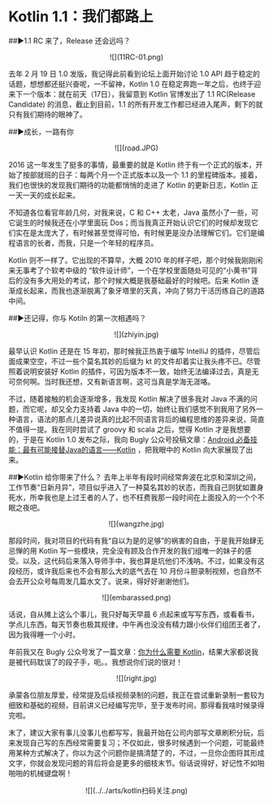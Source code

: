 # Kotlin 1.1：我们都路上

##►1.1 RC 来了，Release 还会远吗？

<center>![](11RC-01.png)</center>

去年 2 月 19 日 1.0 发版，我记得此前看到论坛上面开始讨论 1.0 API 趋于稳定的话题，想想都还挺兴奋呢，一不留神，Kotlin 1.0 在稳定奔跑一年之后，也终于迎来下一个版本：就在前天（17日），我留意到 Kotlin 官博发出了 1.1 RC(Release Candidate) 的消息，截止到目前，1.1 的所有开发工作都已经进入尾声，剩下的就只有我们期待的眼神了。

##►成长，一路有你

<center>![](road.JPG)</center>

2016 这一年发生了挺多的事情，最重要的就是 Kotlin 终于有一个正式的版本，开始了按部就班的日子：每两个月一个正式版本以及一个 1.1 的里程碑版本。接着，我们也很快的发现我们期待的功能都悄悄的走进了 Kotlin 的更新日志，Kotlin 正一天一天的成长起来。

不知道各位看官年龄几何，对我来说，C 和 C++ 太老，Java 虽然小了一些，可它诞生的时候我还在小学里面玩 Dos；而当我真正开始认识它们的时候却发现它们实在是太庞大了，有时候甚至觉得可怕，有时候更是没办法理解它们。它们是编程语言的长者，而我，只是一个年轻的程序员。

Kotlin 则不一样了。它出现的不算早，大概 2010 年的样子吧，那个时候我刚刚闲来无事考了个软考中级的 “软件设计师”，一个在学校里面随处可见的“小黄书”背后的没有多大用处的考试，那个时候大概是我基础最好的时候吧。后来 Kotlin 逐渐成长起来，而我也逐渐脱离了象牙塔里的天真，冲向了努力干活历练自己的道路中间。

##►还记得，你与 Kotiln 的第一次相遇吗？

<center>![](zhiyin.jpg)</center>

最早认识 Kotlin 还是在 15 年初，那时候我正热衷于编写 IntelliJ 的插件，尽管后面成果空空，不过一些个莫名其妙的后缀为 kt 的文件却着实让我头疼不已。尽管照着说明安装好 Kotlin 的插件，可因为版本不一致，始终无法编译过去，真是无可奈何啊。当时我还想，又有新语言啊，这可当真是学海无涯咯。

不过，随着接触的机会逐渐增多，我发现 Kotlin 解决了很多我对 Java 不满的问题，而它呢，却又全力支持着 Java 中的一切，始终让我们感觉不到我用了另外一种语言，语法的那点儿差异说真的比起不同语言背后的编程思维的差异来说，简直不值得一提。我在同时尝试了 groovy 和 scala 之后，觉得 Kotlin 才是我想要的，于是在 Kotlin 1.0 发布之际，我向 Bugly 公众号投稿文章：[Android 必备技能：最有可能接替Java的语言——Kotlin](http://www.println.net/post/Android-A-Powerful-Substitution-Kotlin) ，把我眼中的 Kotlin 向大家展现了出来。


##​►Kotlin 给你带来了什么？
去年上半年有段时间经常奔波在北京和深圳之间，工作节奏“日新月异”，项目似乎进入了一种莫名其妙的状态，而我自己则犹如置身死水，所幸我也是上过王者的人了，也不枉费我那一段时间在上面投入的一个个不眠之夜吧。

<center>![](wangzhe.jpg)</center>

那段时间，我对项目的代码有我“自以为是的足够”的祸害的自由，于是我开始肆无忌惮的用 Kotlin 写一些模块，完全没有顾及合作开发的我们组唯一的妹子的感受。以及，这代码后来落入导师手中，我也算是坑他们不浅呐。不过，如果没有这段经历，或许我后来也不会有那么大的底气去在 10 月份斗胆录制视频，也自然不会去开公众号每周发几篇水文了。说来，得好好谢谢他们。


<center>![](embarassed.png)</center>

话说，自从摊上这么个事儿，我只好每天早晨 6 点起来或写写东西，或看看书，学点儿东西，每天节奏也极其规律，中午再也没没有精力跟小伙伴们组团王者了，因为我得睡一个小时。

年前我又在 Bugly 公众号发了一篇文章：[你为什么需要 Kotlin](http://mp.weixin.qq.com/s?__biz=MzA3NTYzODYzMg==&mid=2653578489&idx=1&sn=17d6e657d81c0daa345489271d305b36&chksm=84b3b6feb3c43fe8b0197850bf6ca8caefaa8045671f75ed6dec2171a681496365acfd0ebd33&mpshare=1&scene=23&srcid=0217VmFlkVB0LB4I2YRbvicL#rd)，结果大家都说我是被代码耽误了的段子手，呃。。我想说你们说的很对！

<center>![](right.jpg)</center>

承蒙各位朋友厚爱，经常提及后续视频录制的问题，我正在尝试重新录制一套较为细致和基础的视频，目前讲义已经编写完毕，至于发布时间，那得看我啥时候录得完啦。

末了，建议大家有事儿没事儿也都写写，我最开始在公司内部写文章刷积分玩，后来发现自己写的东西经常需要复习；不仅如此，很多时候遇到一个问题，可能最终用某种方式解决了，你以为这个问题你是搞清楚了的，不过，一旦你企图将其形成文字，你就会发现问题的背后将会是更多的细枝末节。俗话说得好，好记性不如啪啪啪的机械键盘啊！

<center>![](../../arts/kotlin扫码关注.png)</center>